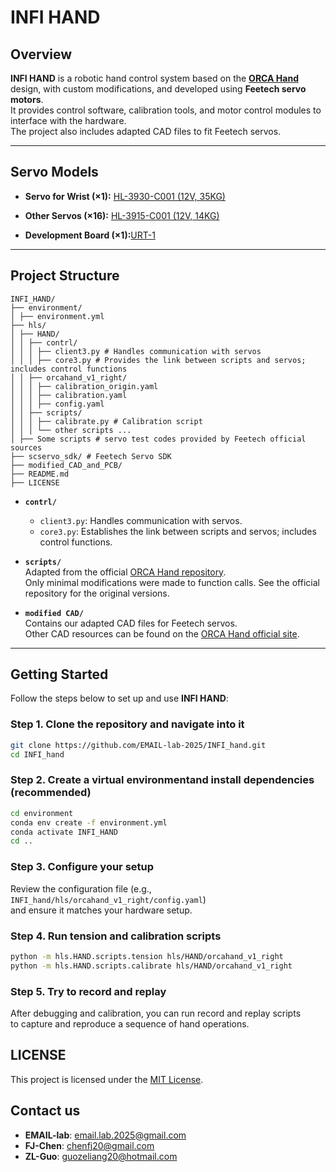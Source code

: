 # INFI HAND

## Overview
**INFI HAND** is a robotic hand control system based on the [**ORCA Hand**](https://www.orcahand.com/dashboard) design, with custom modifications, and developed using **Feetech servo motors**.  
It provides control software, calibration tools, and motor control modules to interface with the hardware.  
The project also includes adapted CAD files to fit Feetech servos.

---
## Servo Models

- **Servo for Wrist  (×1):** [HL-3930-C001 (12V, 35KG)](https://item.taobao.com/item.htm?id=820985064908&pisk=gt9gTQ9Rh7qjFVw_smXs1PX4ENcKfO6X3EeAktQqTw7Ic5FtfsS2mEvv6n7AnEYDoNCq5OpD-3txfKn1Qxj2yeXvXNQv-mY9c-3sGOe4oFtr5hQxfKbV-F8cGc_AuZYv0CnKeYK6ft6qo4H-e8PE-0Lg3G7Z0JSlmDIZACk2at6qyqVL31MlhF5rflE4TM7CmizNbEWU8iSP3i5V7DbFmgN47EWqxDjcDZSNuGSeYg_UuiW4_kyFcge4btyqxH7C4t72u1oHYwsV3Zk4Xc723CJEooWa8MBWfpjGsa-nN-y0qGaRrhobH-9Ht6bzew243pjMmACM3JkVzQTeTCRubJCAdwvRjEM7CO5DNnIDSA2NpQL6a_OIo7byw36N2hMgKT-w9KjpHmFc7F9HYpf3V81MggKPfUuoB6L9T_dykmPllHdlgQCaJWLyv3p1OK0u8ZOOV9SJfA2hUhR9COdnRWbeKnJ1wTSzCWPrzl2fYmpUGS1NAMbJMR-Uy_RvWTmnxPff_MscyDm3Gj1NAMxExD4MG1SC2x5..)

- **Other Servos (×16):** [HL-3915-C001 (12V, 14KG)](https://item.taobao.com/item.htm?id=944646559414&pisk=gFTUTYZszoU1klwsRdQz3C9l39_d5akjEU65ZQAlO9Xn26guzQRcNXH-9h5kFdh-9wOlULJ1Bz1SvYUyQpODAM9WATflIdAQRTgd4LRXHLaSJH1uzdORqLTywz5kZLhdFXn69BQRrxMjzqOp9j1fmoYFtP2M6sw3rcs3YVRI1xMjl4o3sakEhLOmv3xGgsbltg43Sf55My4kEgjgjOCRZJfu-fRGBOflZajhsPfAZzbuxTfgjsCbxkqhENfGB_blELbo_NXOZaXkEaDqtaba7TSns07ymEHK6MXDtOzuuSCFxROQVzaWX6jerCXw1CTNTMWcq4HzSUR2Ze_w08mHgNLfVFYtzPQBghbGGB3U7ZAHAeQBbAENIFRkJi_r5kbD_3vV6e0bL1KBsI6MgSz2Ow8w7ndZyy6hceOA_Geie1-MMLCcYRZpew5keiLSHyBHZILvcZu_xZAwqK5pPba5FedHqg8SCqIzZ8Ciz8YJY8qPx1CNhflarCuRd_8Ldyr82GNO_tGrauERxCCNhfyY2uIs61WjGgf..)

- **Development Board (×1):**[URT-1](https://item.taobao.com/item.htm?id=575365901461&pisk=g4E8Tu9VrFDWj4OyeWbDKahV53B0pZ2z37y6xXckRSFY9Rpur2cnRDFa62thz00KvSG0qb2oVvgQt5aoNzcHvkF4w3xnVWjKORzVLbDuqpHQl7K3r8cukpnzmzxnZ_oLd5mds1jGj8yrTD1GsxMQWFisIUMWtXMjhDDLo8TkC8yrYX9DON4bUpCY_I7IdX6xcvHwPDgWVjMjgvYSOWGSlIMtQDGQOWgjlvkpAUGIAx6xIA8WVvM5c-MnCeM7OD6YhjkIAYNIAtejgvMShUhJFAKLy1gODA51d11_DY3-9Hcvvuqyj4c1ejxpvbHxyL2SMHtQDyBaXVhdcChUcWnsAVpGw8oYU5HgZit86Rr4MxN1vHc347Erqo66kX4ZB7c01Gtxc-2btVzVTh04Mk3LV4vC1fgg25kLVIWjo-GrVAzA63ouBjnuDDJBy04gIku_VgdZiVkLZjV1fnnbER4iVkXH8YUQIu4d4trgXqlJsfHHPtBv8euS3eXjsvR4moujHfXzUe8E5xkxstpv8eu76xhGUY8e827R.&spm=tbpc.boughtlist.suborder_itemtitle.1.433f2e8dT4YlWJ)

---
## Project Structure
```
INFI_HAND/
├── environment/
│ ├── environment.yml
├── hls/
│ ├── HAND/
│ │ ├── contrl/
│ │ │ ├── client3.py # Handles communication with servos
│ │ │ ├── core3.py # Provides the link between scripts and servos; includes control functions
│ │ ├── orcahand_v1_right/
│ │ │ ├── calibration_origin.yaml
│ │ │ ├── calibration.yaml
│ │ │ ├── config.yaml
│ │ ├── scripts/
│ │ │ ├── calibrate.py # Calibration script
│ │ │ └── other scripts ...
│ ├── Some scripts # servo test codes provided by Feetech official sources
├── scservo_sdk/ # Feetech Servo SDK
├── modified_CAD_and_PCB/ 
├── README.md
├── LICENSE
```

- **`contrl/`**  
  - `client3.py`: Handles communication with servos.  
  - `core3.py`: Establishes the link between scripts and servos; includes control functions.  

- **`scripts/`**  
  Adapted from the official [ORCA Hand repository](https://github.com/orcahand).  
  Only minimal modifications were made to function calls. See the official repository for the original versions.  

- **`modified CAD/`**  
  Contains our adapted CAD files for Feetech servos.  
  Other CAD resources can be found on the [ORCA Hand official site](https://www.orcahand.com/dashboard).

---

## Getting Started

Follow the steps below to set up and use **INFI HAND**:

### Step 1. Clone the repository and navigate into it
```bash
git clone https://github.com/EMAIL-lab-2025/INFI_hand.git
cd INFI_hand
```
### Step 2. Create a virtual environmentand install dependencies (recommended) 
```bash
cd environment
conda env create -f environment.yml
conda activate INFI_HAND
cd ..
```
### Step 3. Configure your setup
Review the configuration file (e.g., `INFI_hand/hls/orcahand_v1_right/config.yaml`)  
and ensure it matches your hardware setup.
### Step 4. Run tension and calibration scripts
```bash
python -m hls.HAND.scripts.tension hls/HAND/orcahand_v1_right
python -m hls.HAND.scripts.calibrate hls/HAND/orcahand_v1_right
```
### Step 5. Try to record and replay
After debugging and calibration, you can run record and replay scripts  
to capture and reproduce a sequence of hand operations.

## LICENSE
This project is licensed under the [MIT License](https://github.com/EMAIL-lab-2025/INFI_hand/blob/main/LICENSE).

## Contact us
- **EMAIL-lab**: email.lab.2025@gmail.com  
- **FJ-Chen**: chenfj20@gmail.com
- **ZL-Guo**: guozeliang20@hotmail.com
